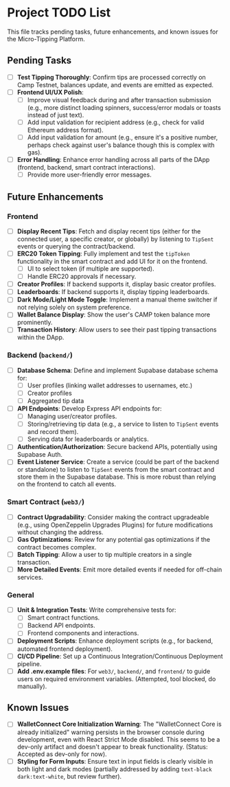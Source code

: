 # Project TODO List

This file tracks pending tasks, future enhancements, and known issues for the Micro-Tipping Platform.

## Pending Tasks

- [ ] **Test Tipping Thoroughly**: Confirm tips are processed correctly on Camp Testnet, balances update, and events are emitted as expected.
- [ ] **Frontend UI/UX Polish**: 
    - [ ] Improve visual feedback during and after transaction submission (e.g., more distinct loading spinners, success/error modals or toasts instead of just text).
    - [ ] Add input validation for recipient address (e.g., check for valid Ethereum address format).
    - [ ] Add input validation for amount (e.g., ensure it's a positive number, perhaps check against user's balance though this is complex with gas).
- [ ] **Error Handling**: Enhance error handling across all parts of the DApp (frontend, backend, smart contract interactions).
    - [ ] Provide more user-friendly error messages.

## Future Enhancements

### Frontend
- [ ] **Display Recent Tips**: Fetch and display recent tips (either for the connected user, a specific creator, or globally) by listening to `TipSent` events or querying the contract/backend.
- [ ] **ERC20 Token Tipping**: Fully implement and test the `tipToken` functionality in the smart contract and add UI for it on the frontend.
    - [ ] UI to select token (if multiple are supported).
    - [ ] Handle ERC20 approvals if necessary.
- [ ] **Creator Profiles**: If backend supports it, display basic creator profiles.
- [ ] **Leaderboards**: If backend supports it, display tipping leaderboards.
- [ ] **Dark Mode/Light Mode Toggle**: Implement a manual theme switcher if not relying solely on system preference.
- [ ] **Wallet Balance Display**: Show the user's CAMP token balance more prominently.
- [ ] **Transaction History**: Allow users to see their past tipping transactions within the DApp.

### Backend (`backend/`)
- [ ] **Database Schema**: Define and implement Supabase database schema for:
    - [ ] User profiles (linking wallet addresses to usernames, etc.)
    - [ ] Creator profiles
    - [ ] Aggregated tip data
- [ ] **API Endpoints**: Develop Express API endpoints for:
    - [ ] Managing user/creator profiles.
    - [ ] Storing/retrieving tip data (e.g., a service to listen to `TipSent` events and record them).
    - [ ] Serving data for leaderboards or analytics.
- [ ] **Authentication/Authorization**: Secure backend APIs, potentially using Supabase Auth.
- [ ] **Event Listener Service**: Create a service (could be part of the backend or standalone) to listen to `TipSent` events from the smart contract and store them in the Supabase database. This is more robust than relying on the frontend to catch all events.

### Smart Contract (`web3/`)
- [ ] **Contract Upgradability**: Consider making the contract upgradeable (e.g., using OpenZeppelin Upgrades Plugins) for future modifications without changing the address.
- [ ] **Gas Optimizations**: Review for any potential gas optimizations if the contract becomes complex.
- [ ] **Batch Tipping**: Allow a user to tip multiple creators in a single transaction.
- [ ] **More Detailed Events**: Emit more detailed events if needed for off-chain services.

### General
- [ ] **Unit & Integration Tests**: Write comprehensive tests for:
    - [ ] Smart contract functions.
    - [ ] Backend API endpoints.
    - [ ] Frontend components and interactions.
- [ ] **Deployment Scripts**: Enhance deployment scripts (e.g., for backend, automated frontend deployment).
- [ ] **CI/CD Pipeline**: Set up a Continuous Integration/Continuous Deployment pipeline.
- [ ] **Add .env.example files**: For `web3/`, `backend/`, and `frontend/` to guide users on required environment variables. (Attempted, tool blocked, do manually).

## Known Issues

- [ ] **WalletConnect Core Initialization Warning**: The "WalletConnect Core is already initialized" warning persists in the browser console during development, even with React Strict Mode disabled. This seems to be a dev-only artifact and doesn't appear to break functionality. (Status: Accepted as dev-only for now).
- [ ] **Styling for Form Inputs**: Ensure text in input fields is clearly visible in both light and dark modes (partially addressed by adding `text-black dark:text-white`, but review further). 